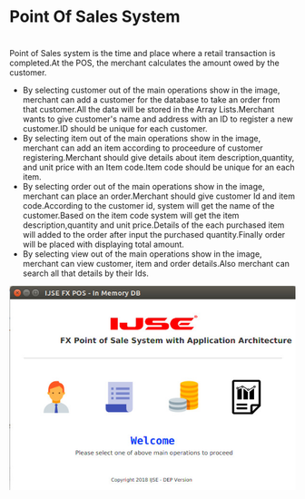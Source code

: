 # **Point Of Sales System** <h1>

<div>
    <p>Point of Sales system is the time and place where a retail transaction is completed.At the POS, the merchant calculates the amount owed by the customer.</p>
</div>

<div>
	<ul>
		<li><span>By selecting customer out of the main operations show in the image, merchant can add a customer for the database to take an order from that customer.All the data will be stored in the Array Lists.Merchant wants to give customer's name and address with an ID to register a new customer.ID should be unique for each customer.</span></li>
        								<li><span>By selecting item out of the main operations show in the image, merchant can add an item according to proceedure of customer registering.Merchant should give details about item description,quantity, and unit price with an Item code.Item code should be unique for an each item.</span></li>
        								<li><span>By selecting order out of the main operations show in the image, merchant can place an order.Merchant should give customer Id and item code.According to the customer id, system will get the name of the customer.Based on the item code system will get the item description,quantity and unit price.Details of the each purchased item will added to the order after input the purchased quantity.Finally order will be placed with displaying total amount.</span></li>
        								<li><span>By selecting view out of the main operations show in the image, merchant can view customer, item and order details.Also merchant can search all that details by their Ids.</span></li>
	</ul>
</div>

![Image of Yaktocat](InevntoryManagementWithJDBC/src/lk/ijse/fx/dep/images/posMain1.jpg)				






